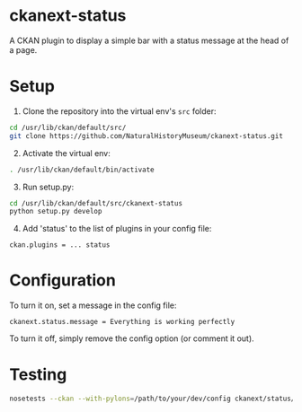 # ckanext-status
A CKAN plugin to display a simple bar with a status message at the head of a page.

# Setup
1. Clone the repository into the virtual env's `src` folder:
```bash
cd /usr/lib/ckan/default/src/
git clone https://github.com/NaturalHistoryMuseum/ckanext-status.git
```

2. Activate the virtual env:
```bash
. /usr/lib/ckan/default/bin/activate
```

3. Run setup.py:
```bash
cd /usr/lib/ckan/default/src/ckanext-status
python setup.py develop
```

4. Add 'status' to the list of plugins in your config file:
```
ckan.plugins = ... status
```

# Configuration
To turn it on, set a message in the config file:
```
ckanext.status.message = Everything is working perfectly
```

To turn it off, simply remove the config option (or comment it out).

# Testing
```bash
nosetests --ckan --with-pylons=/path/to/your/dev/config ckanext/status/tests
```
